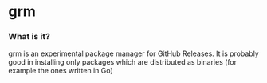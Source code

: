 grm
====

### What is it?
grm is an experimental package manager for GitHub Releases. It is probably good in installing only packages which are distributed as binaries (for example the ones written in Go)
